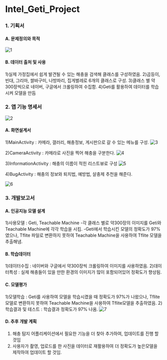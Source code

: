 # Intel_Geti_Project

### 1. 기획서
#### A. 문제정의와 목적
![1](image/1.PNG)

#### B. 데이터 출처 및 사용
1)실제 가정집에서 쉽게 발견될 수 있는 해충을 검색해 클래스를 구성하였음.
2)곱등이, 빈대, 그리마, 쌀바구미, 나방파리, 집게벌레로 6개의 클래스로 구성.
3)클래스 별 약 300장씩으로 네이버, 구글에서 크롤링하여 수집함.
4)Geti를 활용하여 데이터를 학습시켜 모델을 만듬

### 2. 앱 기능 명세서
![2](image/2.PNG)

#### A. 화면설계서
1)MainActivity : 카메라, 갤러리, 해충정보, 게시판으로 갈 수 있는 메뉴를 구성.
![3](image/3.PNG)

2)CameraActivity : 카메라로 사진을 찍어 해충을 구분한다.
![4](image/4.PNG)

3)InformationActivity : 해충의 이름이 적힌 리스트뷰로 구성
![5](image/5.PNG)

4)BugActivity : 해충의 정보와 퇴치법, 예방법, 살충제 추천을 해준다.

![6](image/6.PNG)

### 3. 개발보고서
#### A. 인공지능 모델 설계
1)사용모델 : Geti, Teachable Machine
-각 클래스 별로 약300장의 이미지를 Geti와 Teachable Machine에 각각 학습을 시킴.
-Geti에서 학습시킨 모델의 정확도가 97% 였으나, Tflite 파일로 변환하지 못하여 Teachable Machine을 사용하여 Tflite 모델을 추출해냄.

#### B. 학습데이터
1)데이터수집 : 네이버와 구글에서 약300장씩 크롤링하여 이미지를 사용하였음.
2)데이터특성 : 실제 해충들이 있을 만한 환경의 이미지가 많이 포함되어있어 정확도가 향상됨.

#### C. 모델평가
1)모델학습 : Geti를 사용하여 모델을 학습시켰을 때 정확도가 97%가 나왔으나, Tflite모델로 변환하지 못하여 Teachable Machine을 사용하여 Tflite모델을 추출하였음.
2)학습결과 및 테스트 : 학습결과 정확도가 97% 나옴.
![7](image/7.PNG)

#### D. 추후 개발 계획
1) 해충 탐지 어플리케이션에서 필요한 기능을 더 찾아 추가하여, 업데이트를 진행 할 것임
2) 사용자가 촬영, 업로드를 한 사진을 데이터로 재활용하여 더 정확도가 높은모델을 제작하여 업데이트 할 것임.
